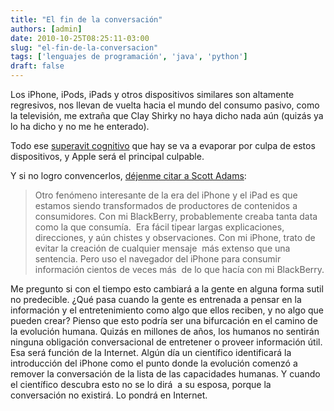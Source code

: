 ```yaml
---
title: "El fin de la conversación"
authors: [admin]
date: 2010-10-25T08:25:11-03:00
slug: "el-fin-de-la-conversacion"
tags: ['lenguajes de programación', 'java', 'python']
draft: false
---
```

 
Los iPhone, iPods, iPads y otros dispositivos similares son altamente
regresivos, nos llevan de vuelta hacia el mundo del consumo pasivo, como
la televisión, me extraña que Clay Shirky no haya dicho nada aún (quizás
ya lo ha dicho y no me he enterado).

Todo ese [superavit cognitivo](/blog/2008/05/gin-television-y-superavit-social.html)
que hay se va a evaporar por culpa de estos dispositivos, y Apple será
el principal culpable.

Y si no logro convencerlos, [déjenme citar a Scott Adams](http://www.dilbert.com/blog/entry/the_amazingness_of_instant/):

> Otro fenómeno interesante de la era del iPhone y el iPad es que
> estamos siendo transformados de productores de contenidos a
> consumidores. Con mi BlackBerry, probablemente creaba tanta data como
> la que consumía.  Era fácil tipear largas explicaciones, direcciones,
> y aún chistes y observaciones. Con mi iPhone, trato de evitar la
> creación de cualquier mensaje  más extenso que una sentencia. Pero uso
> el navegador del iPhone para consumir información cientos de veces más
>  de lo que hacía con mi BlackBerry.

Me pregunto si con el tiempo esto cambiará a la gente en alguna forma
sutil no predecible. ¿Qué pasa cuando la gente es entrenada a pensar en
la información y el entretenimiento como algo que ellos reciben, y no
algo que pueden crear? Pienso que esto podría ser una bifurcación en el
camino de la evolución humana. Quizás en millones de años, los humanos
no sentirán ninguna obligación conversacional de entretener o proveer
información útil. Esa será función de la Internet. Algún día un
científico identificará la introducción del iPhone como el punto donde
la evolución comenzó a remover la conversación de la lista de las
capacidades humanas. Y cuando el científico descubra esto no se lo dirá
 a su esposa, porque la conversación no existirá. Lo pondrá en Internet.

